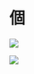 # 個

![](https://www.nta.go.jp/tmp/918dded3-2b72-4dd5-b15a-dae90dc80fa0/images/cb3bd95c6460583fbfebe302af78f027ecaa8a77120449a8de52de203e684da5.jpg)

![](https://www.nta.go.jp/tmp/918dded3-2b72-4dd5-b15a-dae90dc80fa0/images/d903ccd968889fb0e2ed8ccec2424b0a960a24b601492d5fd8e1d00296168be7.jpg)